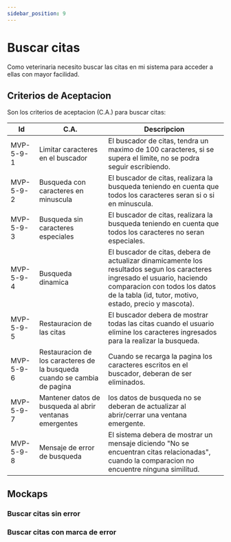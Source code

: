 ```yaml
---
sidebar_position: 9
---
```


# Buscar citas
Como veterinaria necesito buscar las citas en mi sistema para acceder a ellas con mayor facilidad.

<!-- En la siguiente imagen reprecenta el flujo general de la historia de usuario: -->
<!-- ![Task Flow de Gestionar citas](/img/gestionar_citas/agregar_cita/agregar_cita_diagrama.svg) -->

## Criterios de Aceptacion
Son los criterios de aceptacion (C.A.) para buscar citas:

| Id | C.A. | Descripcion | 
|-------------------- | -------- | -------- | 
| MVP-5-9-1 | Limitar caracteres en el buscador | El buscador de citas, tendra un maximo de 100 caracteres, si se supera el limite, no se podra seguir escribiendo. |
| MVP-5-9-2 | Busqueda con caracteres en minuscula | El buscador de citas, realizara la busqueda teniendo en cuenta que todos los caracteres seran si o si en minuscula. |
| MVP-5-9-3 | Busqueda sin caracteres especiales | El buscador de citas, realizara la busqueda teniendo en cuenta que todos los caracteres no seran especiales. |
| MVP-5-9-4 | Busqueda dinamica | El buscador de citas, debera de actualizar dinamicamente los resultados segun los caracteres ingresado el usuario, haciendo comparacion con todos los datos de la tabla (id, tutor, motivo, estado, precio y mascota). |
| MVP-5-9-5 | Restauracion de las citas | El buscador debera de mostrar todas las citas cuando el usuario elimine los caracteres ingresados para la realizar la busqueda. |
| MVP-5-9-6 | Restauracion de los caracteres de la busqueda cuando se cambia de pagina | Cuando se recarga la pagina los caracteres escritos en el buscador, deberan de ser eliminados. |
| MVP-5-9-7 | Mantener datos de busqueda al abrir ventanas emergentes | los datos de busqueda no se deberan de actualizar al abrir/cerrar una ventana emergente. |
| MVP-5-9-8 | Mensaje de error de busqueda | El sistema debera de mostrar un mensaje diciendo "No se encuentran citas relacionadas", cuando la comparacion no encuentre ninguna similitud. |


## Mockaps

### Buscar citas sin error
<!-- ![Mockap de Gestionar citas general](/img/gestionar_citas/agregar_cita/agregar_cita_mockap.svg) -->

### Buscar citas con marca de error
<!-- ![Mockap de Gestionar citas tabla](/img/gestionar_citas/agregar_cita/agregar_cita_error_mockap.svg) -->